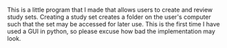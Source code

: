 This is a little program that I made that allows users to create and review study sets. Creating a study set creates a folder on the user's computer such that the set may be accessed for later use. This is the first time I have used a GUI in python, so please excuse how bad the implementation may look. 
